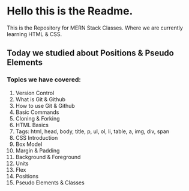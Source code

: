 # Hello this is the Readme.
This is the Repository for MERN Stack Classes. Where we are currently learning HTML & CSS.


## Today we studied about Positions & Pseudo Elements

### Topics we have covered:
1. Version Control
2. What is Git & Github
3. How to use Git & Github
4. Basic Commands
5. Cloning & Forking
6. HTML Basics
7. Tags: html, head, body, title, p, ul, ol, li, table, a, img, div, span
8. CSS Introduction
9. Box Model
10. Margin & Padding
11. Background & Foreground
12. Units
13. Flex
14. Positions
15. Pseudo Elements & Classes